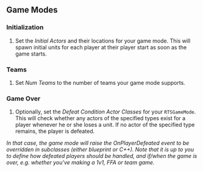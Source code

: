 ## Game Modes

### Initialization

1. Set the _Initial Actors_ and their locations for your game mode. This will spawn initial units for each player at their player start as soon as the game starts.


### Teams

1. Set _Num Teams_ to the number of teams your game mode supports.


### Game Over

1. Optionally, set the _Defeat Condition Actor Classes_ for your `RTSGameMode`. This will check whether any actors of the specified types exist for a player whenever he or she loses a unit. If no actor of the specified type remains, the player is defeated.

_In that case, the game mode will raise the OnPlayerDefeated event to be overridden in subclasses (either blueprint or C++). Note that it is up to you to define how defeated players should be handled, and if/when the game is over, e.g. whether you've making a 1v1, FFA or team game._
